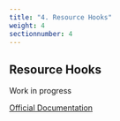 ```yaml
---
title: "4. Resource Hooks"
weight: 4
sectionnumber: 4
---
```


## Resource Hooks

Work in progress

[Official Documentation](https://argoproj.github.io/argo-cd/user-guide/resource_hooks/)
